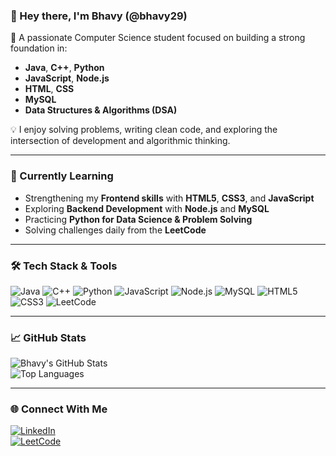 ### 👋 Hey there, I'm Bhavy (@bhavy29)

🎯 A passionate Computer Science student focused on building a strong foundation in:
- **Java**, **C++**, **Python**
- **JavaScript**, **Node.js**
- **HTML**, **CSS**
- **MySQL**
- **Data Structures & Algorithms (DSA)**

💡 I enjoy solving problems, writing clean code, and exploring the intersection of development and algorithmic thinking.

---

### 🧠 Currently Learning

- Strengthening my **Frontend skills** with **HTML5**, **CSS3**, and **JavaScript**
- Exploring **Backend Development** with **Node.js** and **MySQL**
- Practicing **Python for Data Science & Problem Solving**
- Solving challenges daily from the **LeetCode**

---

### 🛠 Tech Stack & Tools

![Java](https://img.shields.io/badge/Java-%23ED8B00.svg?style=for-the-badge&logo=java&logoColor=white)
![C++](https://img.shields.io/badge/C++-%2300599C.svg?style=for-the-badge&logo=c%2B%2B&logoColor=white)
![Python](https://img.shields.io/badge/Python-%233776AB.svg?style=for-the-badge&logo=python&logoColor=white)
![JavaScript](https://img.shields.io/badge/JavaScript-%23323330.svg?style=for-the-badge&logo=javascript&logoColor=%23F7DF1E)
![Node.js](https://img.shields.io/badge/Node.js-%23339933.svg?style=for-the-badge&logo=node.js&logoColor=white)
![MySQL](https://img.shields.io/badge/MySQL-%2300f.svg?style=for-the-badge&logo=mysql&logoColor=white)
![HTML5](https://img.shields.io/badge/HTML5-%23E34F26.svg?style=for-the-badge&logo=html5&logoColor=white)
![CSS3](https://img.shields.io/badge/CSS3-%231572B6.svg?style=for-the-badge&logo=css3&logoColor=white)
![LeetCode](https://img.shields.io/badge/-DSA-000000?style=for-the-badge&logo=leetcode&logoColor=white)

---

### 📈 GitHub Stats

![Bhavy's GitHub Stats](https://github-readme-stats.vercel.app/api?username=bhavy29&show_icons=true&theme=tokyonight&hide_border=true)  
![Top Languages](https://github-readme-stats.vercel.app/api/top-langs/?username=bhavy29&layout=compact&theme=tokyonight&hide_border=true)

---

### 🌐 Connect With Me

[![LinkedIn](https://img.shields.io/badge/LinkedIn-blue?style=for-the-badge&logo=linkedin&logoColor=white)](https://www.linkedin.com/in/bhavychaudhary)  
[![LeetCode](https://img.shields.io/badge/LeetCode-FFA116?style=for-the-badge&logo=leetcode&logoColor=black)](https://leetcode.com/u/bhavy45/)

